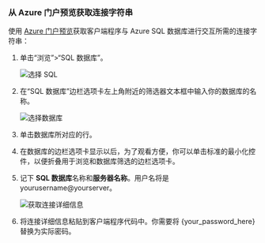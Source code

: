 <!--
../includes/sql-database-include-connection-string-20-portalshots.md

Latest Freshness check:  2015-09-02 , GeneMi.

## Connection string
-->

### 从 Azure 门户预览获取连接字符串

使用 [Azure 门户预览](https://portal.azure.cn/)获取客户端程序与 Azure SQL 数据库进行交互所需的连接字符串：

1. 单击“浏览”>“SQL 数据库”。

    ![选择 SQL][1-select-sql]  

2. 在“SQL 数据库”边栏选项卡左上角附近的筛选器文本框中输入你的数据库的名称。

    ![选择数据库][2-select-database]  

3. 单击数据库所对应的行。
4. 在数据库的边栏选项卡显示以后，为了观看方便，你可以单击标准的最小化控件，以便折叠用于浏览和数据库筛选的边栏选项卡。
5. 记下 **SQL 数据库**名称和**服务器名称**。用户名将是 yourusername@yourserver。

    ![获取连接详细信息][3-get-connection-details]  

6. 将连接详细信息粘贴到客户端程序代码中。你需要将 {your\_password\_here} 替换为实际密码。

<!--
Could not find a good link for PHP

For more information, see:<br/>[Connection Strings and Configuration Files](https://msdn.microsoft.com/zh-cn/library/ms378428.aspx).
-->

<!-- Image references. -->

[1-select-sql]: ./media/sql-database-include-connection-string-20-portalshots/connection-string-select-sql.png

[2-select-database]: ./media/sql-database-include-connection-string-20-portalshots/connection-string-select-database.PNG

[3-get-connection-details]: ./media/sql-database-include-connection-string-20-portalshots/connection-string-details.PNG

<!--
These three includes/ files are a sequenced set, but you can pick and choose:

../includes/sql-database-include-connection-string-20-portalshots.md
../includes/sql-database-include-connection-string-30-compare.md
../includes/sql-database-include-connection-string-40-config.md
-->

<!---HONumber=Mooncake_0116_2017-->